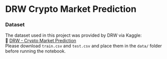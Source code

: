 # DRW Crypto Market Prediction 
### Dataset
The dataset used in this project was provided by DRW via Kaggle:  
🔗 [DRW - Crypto Market Prediction](https://www.kaggle.com/competitions/drw-crypto-market-prediction/data)  
Please download `train.csv` and `test.csv` and place them in the `data/` folder before running the notebook.

